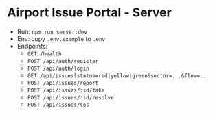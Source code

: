 # Airport Issue Portal - Server

- Run: `npm run server:dev`
- Env: copy `.env.example` to `.env`
- Endpoints:
  - `GET /health`
  - `POST /api/auth/register`
  - `POST /api/auth/login`
  - `GET /api/issues?status=red|yellow|green&sector=...&flow=...`
  - `POST /api/issues/report`
  - `POST /api/issues/:id/take`
  - `POST /api/issues/:id/resolve`
  - `POST /api/issues/sos`
